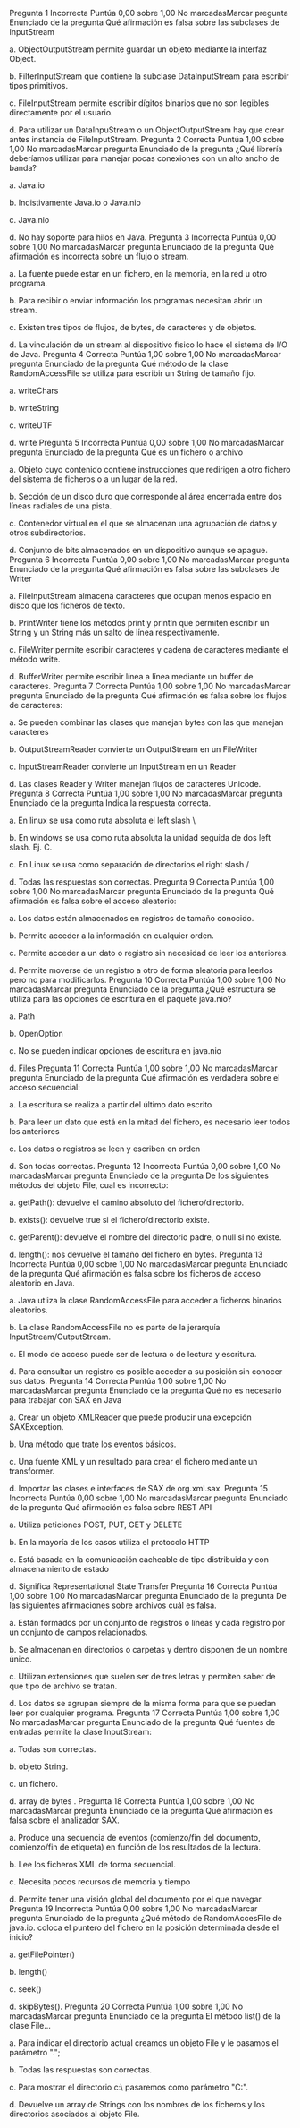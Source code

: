 Pregunta 1
Incorrecta
Puntúa 0,00 sobre 1,00
No marcadasMarcar pregunta
Enunciado de la pregunta
Qué afirmación es falsa sobre las subclases de InputStream

a.
ObjectOutputStream permite guardar un objeto mediante la interfaz Object.

b.
FilterInputStream que contiene la subclase DataInputStream para escribir tipos primitivos.

c.
FileInputStream permite escribir dígitos binarios que no son legibles directamente por el usuario.

d.
Para utilizar un DataInpuStream o un ObjectOutputStream hay que crear antes instancia de FileInputStream.
Pregunta 2
Correcta
Puntúa 1,00 sobre 1,00
No marcadasMarcar pregunta
Enunciado de la pregunta
¿Qué librería deberíamos utilizar para manejar pocas conexiones con un alto ancho de banda?

a.
Java.io

b.
Indistivamente Java.io o Java.nio

c.
Java.nio

d.
No hay soporte para hilos en Java.
Pregunta 3
Incorrecta
Puntúa 0,00 sobre 1,00
No marcadasMarcar pregunta
Enunciado de la pregunta
Qué afirmación es incorrecta sobre un flujo o stream.

a.
La fuente puede estar en un fichero, en la memoria, en la red u otro programa.

b.
Para recibir o enviar información los programas necesitan abrir un stream.

c.
Existen tres tipos de flujos, de bytes, de caracteres y de objetos.

d.
La vinculación de un stream al dispositivo físico lo hace el sistema de I/O de Java.
Pregunta 4
Correcta
Puntúa 1,00 sobre 1,00
No marcadasMarcar pregunta
Enunciado de la pregunta
Qué método de la clase RandomAccessFile se utiliza para escribir un String de tamaño fijo.

a.
writeChars

b.
writeString

c.
writeUTF

d.
write
Pregunta 5
Incorrecta
Puntúa 0,00 sobre 1,00
No marcadasMarcar pregunta
Enunciado de la pregunta
Qué es un fichero o archivo

a.
Objeto cuyo contenido contiene instrucciones que redirigen a otro fichero del sistema de ficheros o a un lugar de la red.

b.
Sección de un disco duro que corresponde al área encerrada entre dos líneas radiales de una pista.

c.
Contenedor virtual en el que se almacenan una agrupación de datos y otros subdirectorios.

d.
Conjunto de bits almacenados en un dispositivo aunque se apague.
Pregunta 6
Incorrecta
Puntúa 0,00 sobre 1,00
No marcadasMarcar pregunta
Enunciado de la pregunta
Qué afirmación es falsa sobre las subclases de Writer

a.
FileInputStream almacena caracteres que ocupan menos espacio en disco que los ficheros de texto.

b.
PrintWriter tiene los métodos print y println que permiten escribir un String y un String más un salto de línea respectivamente.

c.
FileWriter permite escribir caracteres y cadena de caracteres mediante el método write.

d.
BufferWriter permite escribir línea a línea mediante un buffer de caracteres.
Pregunta 7
Correcta
Puntúa 1,00 sobre 1,00
No marcadasMarcar pregunta
Enunciado de la pregunta
Qué afirmación es falsa sobre los flujos de caracteres:

a.
Se pueden combinar las clases que manejan bytes con las que manejan caracteres

b.
OutputStreamReader convierte un OutputStream en un FileWriter

c.
InputStreamReader convierte un InputStream en un Reader

d.
Las clases Reader y Writer manejan flujos de caracteres Unicode.
Pregunta 8
Correcta
Puntúa 1,00 sobre 1,00
No marcadasMarcar pregunta
Enunciado de la pregunta
Indica la respuesta correcta.

a.
En linux se usa como ruta absoluta el left slash \

b.
En windows se usa como ruta absoluta la unidad seguida de dos left slash. Ej. C\.

c.
En Linux se usa como separación de directorios el right slash /

d.
Todas las respuestas son correctas.
Pregunta 9
Correcta
Puntúa 1,00 sobre 1,00
No marcadasMarcar pregunta
Enunciado de la pregunta
Qué afirmación es falsa sobre el acceso aleatorio:

a.
Los datos están almacenados en registros de tamaño conocido.

b.
Permite acceder a la información en cualquier orden.

c.
Permite acceder a un dato o registro sin necesidad de leer los anteriores.

d.
Permite moverse de un registro a otro de forma aleatoria para leerlos pero no para modificarlos.
Pregunta 10
Correcta
Puntúa 1,00 sobre 1,00
No marcadasMarcar pregunta
Enunciado de la pregunta
¿Qué estructura se utiliza para las opciones de escritura en el paquete java.nio?

a.
Path

b.
OpenOption

c.
No se pueden indicar opciones de escritura en java.nio

d.
Files
Pregunta 11
Correcta
Puntúa 1,00 sobre 1,00
No marcadasMarcar pregunta
Enunciado de la pregunta
Qué afirmación es verdadera sobre el acceso secuencial:

a.
La escritura se realiza a partir del último dato escrito

b.
Para leer un dato que está en la mitad del fichero, es necesario leer todos los anteriores

c.
Los datos o registros se leen y escriben en orden

d.
Son todas correctas.
Pregunta 12
Incorrecta
Puntúa 0,00 sobre 1,00
No marcadasMarcar pregunta
Enunciado de la pregunta
De los siguientes métodos del objeto File, cual es incorrecto:

a.
getPath(): devuelve el camino absoluto del fichero/directorio.

b.
exists(): devuelve true si el fichero/directorio existe.

c.
getParent(): devuelve el nombre del directorio padre, o null si no existe.

d.
length(): nos devuelve el tamaño del fichero en bytes.
Pregunta 13
Incorrecta
Puntúa 0,00 sobre 1,00
No marcadasMarcar pregunta
Enunciado de la pregunta
Qué afirmación es falsa sobre los ficheros de acceso aleatorio en Java.

a.
Java utliza la clase RandomAccessFile para acceder a ficheros binarios aleatorios.

b.
La clase RandomAccessFile no es parte de la jerarquía InputStream/OutputStream.

c.
El modo de acceso puede ser de lectura o de lectura y escritura.

d.
Para consultar un registro es posible acceder a su posición sin conocer sus datos.
Pregunta 14
Correcta
Puntúa 1,00 sobre 1,00
No marcadasMarcar pregunta
Enunciado de la pregunta
Qué no es necesario para trabajar con SAX en Java

a.
Crear un objeto XMLReader que puede producir una excepción SAXException.

b.
Una método que trate los eventos básicos.

c.
Una fuente XML y un resultado para crear el fichero mediante un transformer.

d.
Importar las clases e interfaces de SAX de org.xml.sax.
Pregunta 15
Incorrecta
Puntúa 0,00 sobre 1,00
No marcadasMarcar pregunta
Enunciado de la pregunta
Qué afirmación es falsa sobre REST API

a.
Utiliza peticiones POST, PUT, GET y DELETE

b.
En la mayoría de los casos utiliza el protocolo HTTP

c.
Está basada en la comunicación cacheable de tipo distribuida y con almacenamiento de estado

d.
Significa Representational State Transfer
Pregunta 16
Correcta
Puntúa 1,00 sobre 1,00
No marcadasMarcar pregunta
Enunciado de la pregunta
De las siguientes afirmaciones sobre archivos cuál es falsa.

a.
Están formados por un conjunto de registros o líneas y cada registro por un conjunto de campos relacionados.

b.
Se almacenan en directorios o carpetas y dentro disponen de un nombre único.

c.
Utilizan extensiones que suelen ser de tres letras y permiten saber de que tipo de archivo se tratan.

d.
Los datos se agrupan siempre de la misma forma para que se puedan leer por cualquier programa.
Pregunta 17
Correcta
Puntúa 1,00 sobre 1,00
No marcadasMarcar pregunta
Enunciado de la pregunta
Qué fuentes de entradas permite la clase InputStream:

a.
Todas son correctas.

b.
objeto String.

c.
un fichero.

d.
array de bytes .
Pregunta 18
Correcta
Puntúa 1,00 sobre 1,00
No marcadasMarcar pregunta
Enunciado de la pregunta
Qué afirmación es falsa sobre el analizador SAX.

a.
Produce una secuencia de eventos (comienzo/fin del documento, comienzo/fin de etiqueta) en función de los resultados de la lectura.

b.
Lee los ficheros XML de forma secuencial.

c.
Necesita pocos recursos de memoria y tiempo

d.
Permite tener una visión global del documento por el que navegar.
Pregunta 19
Incorrecta
Puntúa 0,00 sobre 1,00
No marcadasMarcar pregunta
Enunciado de la pregunta
¿Qué método de RandomAccesFile de java.io. coloca el puntero del fichero en la posición determinada desde el inicio?

a.
getFilePointer()

b.
length()

c.
seek()

d.
skipBytes().
Pregunta 20
Correcta
Puntúa 1,00 sobre 1,00
No marcadasMarcar pregunta
Enunciado de la pregunta
El método list() de la clase File...

a.
Para indicar el directorio actual creamos un objeto File y le pasamos el parámetro ".";

b.
Todas las respuestas son correctas.

c.
Para mostrar el directorio c:\ pasaremos como parámetro "C:\".

d.
Devuelve un array de Strings con los nombres de los ficheros y los directorios asociados al objeto File.
